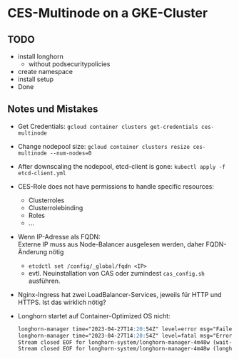 # CES-Multinode on a GKE-Cluster

## TODO

- install longhorn
  - without podsecuritypolicies
- create namespace
- install setup
- Done

## Notes und Mistakes 

- Get Credentials: `gcloud container clusters get-credentials ces-multinode`
- Change nodepool size: `gcloud container clusters resize ces-multinode --num-nodes=0`
- After downscaling the nodepool, etcd-client is gone: `kubectl apply -f etcd-client.yml`
- CES-Role does not have permissions to handle specific resources:
  - Clusterroles
  - Clusterrolebinding
  - Roles
  - ...
- Wenn IP-Adresse als FQDN:  
  Externe IP muss aus Node-Balancer ausgelesen werden, daher FQDN-Änderung nötig
  - `etcdctl set /config/_global/fqdn <IP>`
  - evtl. Neuinstallation von CAS oder zumindest `cas_config.sh` ausführen.
- Nginx-Ingress hat zwei LoadBalancer-Services, jeweils für HTTP und HTTPS. Ist das wirklich nötig?
- Longhorn startet auf Container-Optimized OS nicht:

  ```markdown
  longhorn-manager time="2023-04-27T14:20:54Z" level=error msg="Failed environment check, please make sure you have iscsiadm/open-iscsi installed on the host"
  longhorn-manager time="2023-04-27T14:20:54Z" level=fatal msg="Error starting manager: environment check failed: failed to execute: nsenter [--mount=/host/proc/1/ns/mnt --net=/host/proc/1/ns/net iscsiadm --version], output , stderr nsenter: failed to execute iscsiadm: No such file or directory\n: exit status 127"
  Stream closed EOF for longhorn-system/longhorn-manager-4m48w (wait-longhorn-admission-webhook)
  Stream closed EOF for longhorn-system/longhorn-manager-4m48w (longhorn-manager)
  ```
